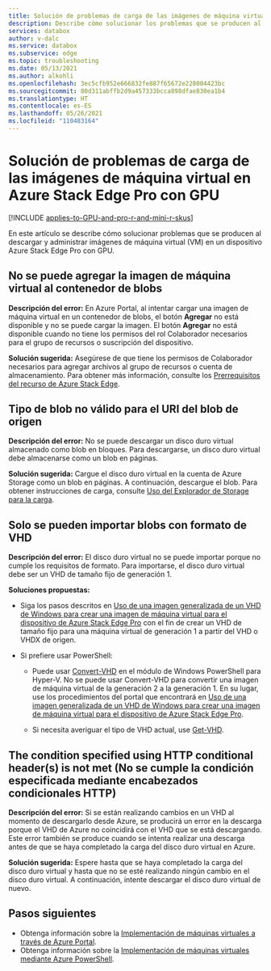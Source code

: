 ```yaml
---
title: Solución de problemas de carga de las imágenes de máquina virtual en Azure Stack Edge Pro con GPU | Microsoft Docs
description: Describe cómo solucionar los problemas que se producen al cargar, descargar o eliminar imágenes de máquina virtual en Azure Stack Edge Pro con GPU.
services: databox
author: v-dalc
ms.service: databox
ms.subservice: edge
ms.topic: troubleshooting
ms.date: 05/13/2021
ms.author: alkohli
ms.openlocfilehash: 3ec5cfb952e666832fe887f65672e228004423bc
ms.sourcegitcommit: 80d311abffb2d9a457333bcca898dfae830ea1b4
ms.translationtype: HT
ms.contentlocale: es-ES
ms.lasthandoff: 05/26/2021
ms.locfileid: "110483164"
---
```

# <a name="troubleshoot-virtual-machine-image-uploads-in-azure-stack-edge-pro-gpu"></a>Solución de problemas de carga de las imágenes de máquina virtual en Azure Stack Edge Pro con GPU

[!INCLUDE [applies-to-GPU-and-pro-r-and-mini-r-skus](../../includes/azure-stack-edge-applies-to-gpu-pro-r-mini-r-sku.md)]

En este artículo se describe cómo solucionar problemas que se producen al descargar y administrar imágenes de máquina virtual (VM) en un dispositivo Azure Stack Edge Pro con GPU.


## <a name="unable-to-add-vm-image-to-blob-container"></a>No se puede agregar la imagen de máquina virtual al contenedor de blobs

**Descripción del error:** En Azure Portal, al intentar cargar una imagen de máquina virtual en un contenedor de blobs, el botón **Agregar** no está disponible y no se puede cargar la imagen. El botón **Agregar** no está disponible cuando no tiene los permisos del rol Colaborador necesarios para el grupo de recursos o suscripción del dispositivo.

**Solución sugerida:** Asegúrese de que tiene los permisos de Colaborador necesarios para agregar archivos al grupo de recursos o cuenta de almacenamiento. Para obtener más información, consulte los [Prerrequisitos del recurso de Azure Stack Edge](azure-stack-edge-deploy-prep.md#prerequisites).


## <a name="invalid-blob-type-for-the-source-blob-uri"></a>Tipo de blob no válido para el URI del blob de origen

**Descripción del error:** No se puede descargar un disco duro virtual almacenado como blob en bloques. Para descargarse, un disco duro virtual debe almacenarse como un blob en páginas.

**Solución sugerida:** Cargue el disco duro virtual en la cuenta de Azure Storage como un blob en páginas. A continuación, descargue el blob. Para obtener instrucciones de carga, consulte [Uso del Explorador de Storage para la carga](azure-stack-edge-gpu-deploy-virtual-machine-templates.md#use-storage-explorer-for-upload).


## <a name="only-blobs-formatted-as-vhds-can-be-imported"></a>Solo se pueden importar blobs con formato de VHD

**Descripción del error:** El disco duro virtual no se puede importar porque no cumple los requisitos de formato. Para importarse, el disco duro virtual debe ser un VHD de tamaño fijo de generación 1.

**Soluciones propuestas:** 

- Siga los pasos descritos en [Uso de una imagen generalizada de un VHD de Windows para crear una imagen de máquina virtual para el dispositivo de Azure Stack Edge Pro](azure-stack-edge-gpu-prepare-windows-vhd-generalized-image.md) con el fin de crear un VHD de tamaño fijo para una máquina virtual de generación 1 a partir del VHD o VHDX de origen.

- Si prefiere usar PowerShell:

   - Puede usar [Convert-VHD](/powershell/module/hyper-v/convert-vhd?view=windowsserver2019-ps&preserve-view=true) en el módulo de Windows PowerShell para Hyper-V. No se puede usar Convert-VHD para convertir una imagen de máquina virtual de la generación 2 a la generación 1. En su lugar, use los procedimientos del portal que encontrará en [Uso de una imagen generalizada de un VHD de Windows para crear una imagen de máquina virtual para el dispositivo de Azure Stack Edge Pro](azure-stack-edge-gpu-prepare-windows-vhd-generalized-image.md).
  
   - Si necesita averiguar el tipo de VHD actual, use [Get-VHD](/powershell/module/hyper-v/get-vhd?view=windowsserver2019-ps&preserve-view=true).


## <a name="the-condition-specified-using-http-conditional-headers-is-not-met"></a>The condition specified using HTTP conditional header(s) is not met (No se cumple la condición especificada mediante encabezados condicionales HTTP)

**Descripción del error:** Si se están realizando cambios en un VHD al momento de descargarlo desde Azure, se producirá un error en la descarga porque el VHD de Azure no coincidirá con el VHD que se está descargando. Este error también se produce cuando se intenta realizar una descarga antes de que se haya completado la carga del disco duro virtual en Azure.

**Solución sugerida:** Espere hasta que se haya completado la carga del disco duro virtual y hasta que no se esté realizando ningún cambio en el disco duro virtual. A continuación, intente descargar el disco duro virtual de nuevo.


## <a name="next-steps"></a>Pasos siguientes

* Obtenga información sobre la [Implementación de máquinas virtuales a través de Azure Portal](azure-stack-edge-gpu-deploy-virtual-machine-portal.md).
* Obtenga información sobre la [Implementación de máquinas virtuales mediante Azure PowerShell](azure-stack-edge-gpu-deploy-virtual-machine-powershell.md).
